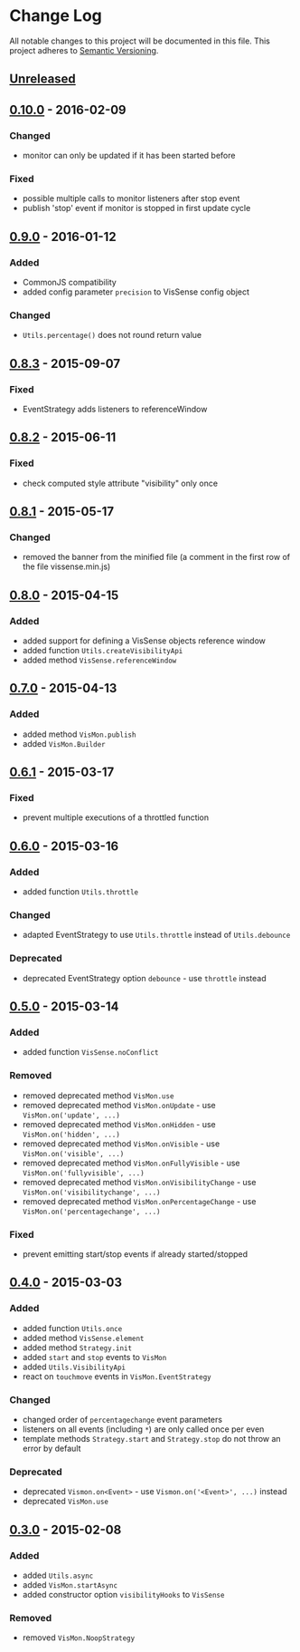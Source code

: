 # Change Log
All notable changes to this project will be documented in this file.
This project adheres to [Semantic Versioning](http://semver.org/).

## [Unreleased][unreleased]

## [0.10.0] - 2016-02-09
### Changed
- monitor can only be updated if it has been started before

### Fixed
- possible multiple calls to monitor listeners after stop event
- publish 'stop' event if monitor is stopped in first update cycle

## [0.9.0] - 2016-01-12
### Added
- CommonJS compatibility
- added config parameter `precision` to VisSense config object

### Changed
- `Utils.percentage()` does not round return value

## [0.8.3] - 2015-09-07
### Fixed
- EventStrategy adds listeners to referenceWindow

## [0.8.2] - 2015-06-11
### Fixed
- check computed style attribute "visibility" only once

## [0.8.1] - 2015-05-17
### Changed
- removed the banner from the minified file (a comment in the first row of the file vissense.min.js)

## [0.8.0] - 2015-04-15
### Added
- added support for defining a VisSense objects reference window
- added function `Utils.createVisibilityApi`
- added method `VisSense.referenceWindow`

## [0.7.0] - 2015-04-13
### Added
- added method `VisMon.publish`
- added `VisMon.Builder`

## [0.6.1] - 2015-03-17
### Fixed
- prevent multiple executions of a throttled function

## [0.6.0] - 2015-03-16
### Added
- added function `Utils.throttle`

### Changed
- adapted EventStrategy to use `Utils.throttle` instead of `Utils.debounce`

### Deprecated
- deprecated EventStrategy option `debounce` - use `throttle` instead

## [0.5.0] - 2015-03-14
### Added
- added function `VisSense.noConflict`

### Removed
- removed deprecated method `VisMon.use`
- removed deprecated method `VisMon.onUpdate` - use `VisMon.on('update', ...)`
- removed deprecated method `VisMon.onHidden` - use `VisMon.on('hidden', ...)`
- removed deprecated method `VisMon.onVisible` - use `VisMon.on('visible', ...)`
- removed deprecated method `VisMon.onFullyVisible` - use `VisMon.on('fullyvisible', ...)`
- removed deprecated method `VisMon.onVisibilityChange` - use `VisMon.on('visibilitychange', ...)`
- removed deprecated method `VisMon.onPercentageChange` - use `VisMon.on('percentagechange', ...)`

### Fixed
- prevent emitting start/stop events if already started/stopped

## [0.4.0] - 2015-03-03
### Added
- added function `Utils.once`
- added method `VisSense.element`
- added method `Strategy.init`
- added `start` and `stop` events to `VisMon`
- added `Utils.VisibilityApi`
- react on `touchmove` events in `VisMon.EventStrategy`

### Changed
- changed order of `percentagechange` event parameters
- listeners on all events (including `*`) are only called once per even
- template methods `Strategy.start` and `Strategy.stop` do not throw an error by default

### Deprecated
- deprecated `Vismon.on<Event>` - use `Vismon.on('<Event>', ...)` instead
- deprecated `VisMon.use`


## [0.3.0] - 2015-02-08
### Added
- added `Utils.async`
- added `VisMon.startAsync`
- added constructor option `visibilityHooks` to `VisSense`

### Removed
- removed `VisMon.NoopStrategy`

[unreleased]: https://github.com/vissense/vissense/compare/0.10.0...HEAD
[0.10.0]: https://github.com/vissense/vissense/compare/0.9.0...0.10.0
[0.9.0]: https://github.com/vissense/vissense/compare/0.8.3...0.9.0
[0.8.3]: https://github.com/vissense/vissense/compare/0.8.2...0.8.3
[0.8.2]: https://github.com/vissense/vissense/compare/0.8.1...0.8.2
[0.8.1]: https://github.com/vissense/vissense/compare/0.8.0...0.8.1
[0.8.0]: https://github.com/vissense/vissense/compare/0.7.0...0.8.0
[0.7.0]: https://github.com/vissense/vissense/compare/0.6.1...0.7.0
[0.6.1]: https://github.com/vissense/vissense/compare/0.6.0...0.6.1
[0.6.0]: https://github.com/vissense/vissense/compare/0.5.0...0.6.0
[0.5.0]: https://github.com/vissense/vissense/compare/0.4.0...0.5.0
[0.4.0]: https://github.com/vissense/vissense/compare/0.3.0...0.4.0
[0.3.0]: https://github.com/vissense/vissense/compare/0.2.1...0.3.0
